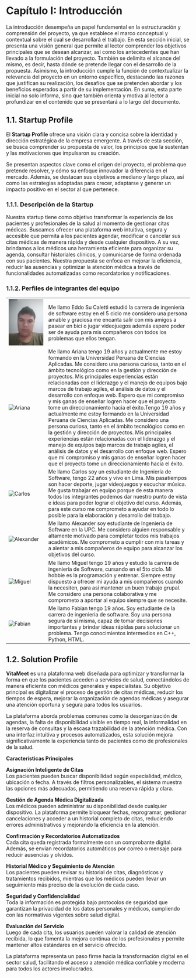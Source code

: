 # Capítulo I: Introducción

La introducción desempeña un papel fundamental en la estructuración y comprensión del proyecto, ya que establece el marco conceptual y contextual sobre el cual se desarrollará el trabajo. En esta sección inicial, se presenta una visión general que permite al lector comprender los objetivos principales que se desean alcanzar, así como los antecedentes que han llevado a la formulación del proyecto. También se delimita el alcance del mismo, es decir, hasta dónde se pretende llegar con el desarrollo de la propuesta. Asimismo, la introducción cumple la función de contextualizar la relevancia del proyecto en un entorno específico, destacando las razones que justifican su realización, los desafíos que se pretenden abordar y los beneficios esperados a partir de su implementación. En suma, esta parte inicial no solo informa, sino que también orienta y motiva al lector a profundizar en el contenido que se presentará a lo largo del documento.

## 1.1. Startup Profile

El **Startup Profile** ofrece una visión clara y concisa sobre la identidad y dirección estratégica de la empresa emergente. A través de esta sección, se busca comprender su propuesta de valor, los principios que la sustentan y las motivaciones que impulsaron su creación.

Se presentan aspectos clave como el origen del proyecto, el problema que pretende resolver, y cómo su enfoque innovador la diferencia en el mercado. Además, se destacan sus objetivos a mediano y largo plazo, así como las estrategias adoptadas para crecer, adaptarse y generar un impacto positivo en el sector al que pertenece.

### 1.1.1. Descripción de la Startup

Nuestra startup tiene como objetivo transformar la experiencia de los pacientes y profesionales de la salud al momento de gestionar citas médicas. Buscamos ofrecer una plataforma web intuitiva, segura y accesible que permita a los pacientes agendar, modificar o cancelar sus citas médicas de manera rápida y desde cualquier dispositivo. A su vez, brindamos a los médicos una herramienta eficiente para organizar su agenda, consultar historiales clínicos, y comunicarse de forma ordenada con sus pacientes. Nuestra propuesta se enfoca en mejorar la eficiencia, reducir las ausencias y optimizar la atención médica a través de funcionalidades automatizadas como recordatorios y notificaciones.

### 1.1.2. Perfiles de integrantes del equipo

|                                               |                                                                                                                                                                                                                                                                                                                                                                                                                                                                                                                                                  |
|-----------------------------------------------|--------------------------------------------------------------------------------------------------------------------------------------------------------------------------------------------------------------------------------------------------------------------------------------------------------------------------------------------------------------------------------------------------------------------------------------------------------------------------------------------------------------------------------------------------|
| ![Eddo](../assets/Eddo.jpeg) | Me llamo Eddo Su Caletti estudió la carrera de ingeniería de software estoy en el 5 ciclo me considero una persona amable y graciosa me encanta salir con mis amigos a pasear en bici o jugar videojuegos además espero poder ser de ayuda para mis compañeros con todos los problemas que ellos tengan. |
| ![Ariana]() | Me llamo Ariana tengo 19 años y actualmente me estoy formando en la Universidad Peruana de Ciencias Aplicadas. Me considero una persona curiosa, tanto en el ámbito tecnológico como en la gestión y dirección de proyectos. Mis principales experiencias están relacionadas con el liderazgo y el manejo de equipos bajo marcos de trabajo agiles, el análisis de datos y el desarrollo con enfoque web. Espero que mi compromiso y mis ganas de enseñar logren hacer que el proyecto tome un direccionamiento hacia el éxito.Tengo 19 años y actualmente me estoy formando en la Universidad Peruana de Ciencias Aplicadas. Me considero una persona curiosa, tanto en el ámbito tecnológico como en la gestión y dirección de proyectos. Mis principales experiencias están relacionadas con el liderazgo y el manejo de equipos bajo marcos de trabajo agiles, el análisis de datos y el desarrollo con enfoque web. Espero que mi compromiso y mis ganas de enseñar logren hacer que el proyecto tome un direccionamiento hacia el éxito.                                                                                                                                                                                             |
| ![Carlos]() |Me llamo Carlos soy un estudiante de Ingeniería de Software, tengo 22 años y vivo en Lima. Mis pasatiempos son hacer deporte, jugar videojuegos y escuchar música. Me gusta trabajar en equipo porque de esta manera todos los integrantes podemos dar nuestro punto de vista e ideas para poder lograr el objetivo del curso. Además, para este curso me comprometo a ayudar en todo lo posible para la elaboración y desarrollo del trabajo.|
| ![Alexander ]()   | Me llamo Alexander soy estudiante de Ingeniería de Software en la UPC. Me considero alguien responsable y altamente motivado para completar todos mis trabajos académicos. Me comprometo a cumplir con mis tareas y a alentar a mis compañeros de equipo para alcanzar los objetivos del curso.|                                                                                             |
| ![Miguel]() | Me llamo Miguel tengo 19 años y estudio la carrera de ingeniería de Software, cursando en el 5to ciclo. Mi hobbie es la programación y entrenar. Siempre estoy dispuesto a ofrecer mi ayuda a mis compañeros cuando la necesiten, para así mantener un buen trabajo grupal. Me considero una persona colaborativa y me comprometo a aportar al equipo siempre que se necesite.| 
| ![Fabian]() | Me llamo Fabian tengo 19 años. Soy estudiante de la carrera de ingenieria de software. Soy una persona segura de sí misma, capaz de tomar decisiones importantes y brindar ideas rápidas para solucionar un problema. Tengo conocimientos intermedios en C++, Python, HTML.| 

## 1.2. Solution Profile

**VitaMeet** es una plataforma web diseñada para optimizar y transformar la forma en que los pacientes acceden a servicios de salud, conectándolos de manera eficiente con médicos generales y especialistas. Su objetivo principal es digitalizar el proceso de gestión de citas médicas, reducir los tiempos de espera, mejorar la organización de agendas médicas y asegurar una atención oportuna y segura para todos los usuarios.

La plataforma aborda problemas comunes como la desorganización de agendas, la falta de disponibilidad visible en tiempo real, la informalidad en la reserva de consultas y la escasa trazabilidad de la atención médica. Con una interfaz intuitiva y procesos automatizados, esta solución mejora significativamente la experiencia tanto de pacientes como de profesionales de la salud.

**Características Principales** 

**Asignación Inteligente de Citas**  
Los pacientes pueden buscar disponibilidad según especialidad, médico, ubicación o fecha. A través de filtros personalizables, el sistema muestra las opciones más adecuadas, permitiendo una reserva rápida y clara.

**Gestión de Agenda Médica Digitalizada**  
Los médicos pueden administrar su disponibilidad desde cualquier dispositivo. La plataforma permite bloquear fechas, reprogramar, gestionar cancelaciones y acceder a un historial completo de citas, reduciendo errores administrativos y mejorando la eficiencia en la atención.

**Confirmación y Recordatorios Automatizados**  
Cada cita queda registrada formalmente con un comprobante digital. Además, se envían recordatorios automáticos por correo o mensaje para reducir ausencias y olvidos.

**Historial Médico y Seguimiento de Atención**  
Los pacientes pueden revisar su historial de citas, diagnósticos y tratamientos recibidos, mientras que los médicos pueden llevar un seguimiento más preciso de la evolución de cada caso.

**Seguridad y Confidencialidad**  
Toda la información es protegida bajo protocolos de seguridad que garantizan la privacidad de los datos personales y médicos, cumpliendo con las normativas vigentes sobre salud digital.

**Evaluación del Servicio**  
Luego de cada cita, los usuarios pueden valorar la calidad de atención recibida, lo que fomenta la mejora continua de los profesionales y permite mantener altos estándares en el servicio ofrecido.

La plataforma representa un paso firme hacia la transformación digital en el sector salud, facilitando el acceso a atención médica confiable y moderna para todos los actores involucrados.

